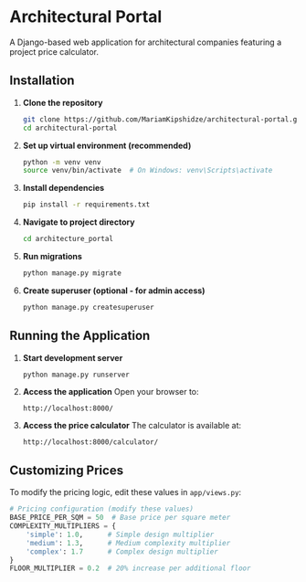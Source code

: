 # Architectural Portal

A Django-based web application for architectural companies featuring a project price calculator.

## Installation

1. **Clone the repository**
   ```bash
   git clone https://github.com/MariamKipshidze/architectural-portal.git
   cd architectural-portal
   ```

2. **Set up virtual environment (recommended)**
   ```bash
   python -m venv venv
   source venv/bin/activate  # On Windows: venv\Scripts\activate
   ```

3. **Install dependencies**
   ```bash
   pip install -r requirements.txt
   ```

4. **Navigate to project directory**
   ```bash
   cd architecture_portal
   ```

5. **Run migrations**
   ```bash
   python manage.py migrate
   ```

6. **Create superuser (optional - for admin access)**
   ```bash
   python manage.py createsuperuser
   ```

## Running the Application

1. **Start development server**
   ```bash
   python manage.py runserver
   ```

2. **Access the application**
   Open your browser to:
   ```
   http://localhost:8000/
   ```

3. **Access the price calculator**
   The calculator is available at:
   ```
   http://localhost:8000/calculator/
   ```

## Customizing Prices

To modify the pricing logic, edit these values in `app/views.py`:

```python
# Pricing configuration (modify these values)
BASE_PRICE_PER_SQM = 50  # Base price per square meter
COMPLEXITY_MULTIPLIERS = {
    'simple': 1.0,      # Simple design multiplier
    'medium': 1.3,      # Medium complexity multiplier
    'complex': 1.7      # Complex design multiplier
}
FLOOR_MULTIPLIER = 0.2  # 20% increase per additional floor
```
